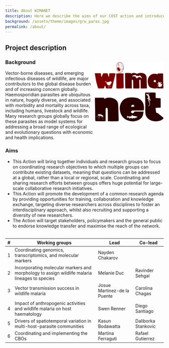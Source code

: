 ```yaml
---
title: About WIMANET
description: Here we describe the aims of our COST action and introduce the six working groups.
background: /assets/theme/images/grw_paras.jpg
permalink: /about/
---
```


## Project description
### Background 
<img alt="logo" src="../assets/theme/images/logo-big.png" width="220" align="right" style="position: relative; top: -27px;">
Vector-borne diseases, and emerging infectious diseases of wildlife, are major contributors to the global disease burden and of increasing concern globally. Haemosporidian parasites are ubiquitous in nature, hugely diverse, and associated with morbidity and mortality across taxa, including humans, livestock and wildlife. Many research groups globally focus on these parasites as model systems for addressing a broad range of ecological and evolutionary questions with economic and health implications. 

### Aims
- This Action will bring together individuals and research groups to focus on coordinating research objectives to which multiple groups can contribute existing datasets, meaning that questions can be addressed at a global, rather than a local or regional, scale. Coordinating and sharing research efforts between groups offers huge potential for large-scale collaborative research initiatives. 
- This Action will promote the development of a common research agenda by providing opportunities for training, collaboration and knowledge exchange, targeting diverse researchers across disciplines to foster an interdisciplinary approach, whilst also recruiting and supporting a diversity of new researchers. 
- The Action will target stakeholders, policymakers and the general public to endorse knowledge transfer and maximise the reach of the network.
<br/><br/>

| #  | Working groups      | Lead  | Co-lead | 
| -----  | ----------- | ----------- | ----------- | 
| 1  | Coordinating genomics, transcriptomics, and molecular markers      | Nayden Chakarov  | |
| 2  | Incorporating molecular markers and morphology to assign wildlife malaria lineages to species   | Melanie Duc  | Ravinder Sehgal |
| 3  | Vector transmission success in wildlife malaria     | Josue Martinez-de la Puente  |  Carolina Chagas |
| 4  | Impact of anthropogenic activities and wildlife malaria on host haematology   | Swen Renner  | Diego Santiago |
| 5  | Drivers of spatiotemporal variation in multi-host-parasite communities      | Kasun Bodawatta  | Daliborka Stankovic |
| 6  | Coordinating and implementing the CBOs   | Martina Ferraguti  | Rafael Gutierrez |
